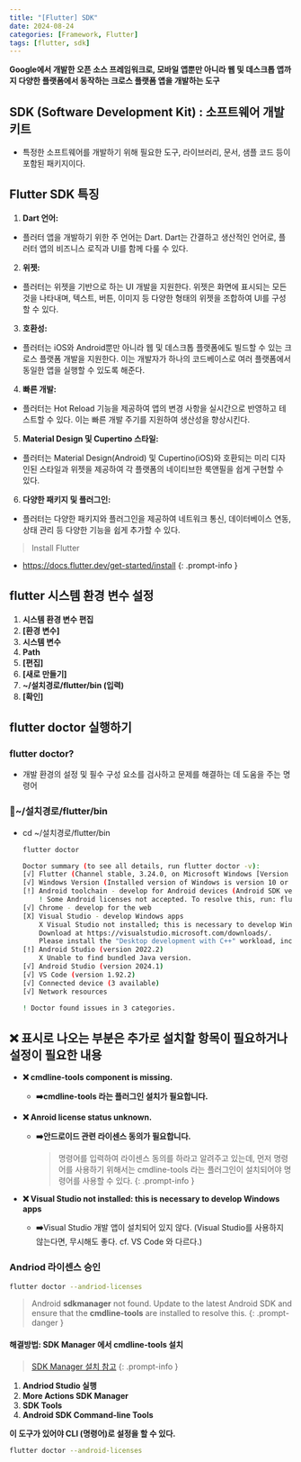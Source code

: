 ```yaml
---
title: "[Flutter] SDK"
date: 2024-08-24
categories: [Framework, Flutter]
tags: [flutter, sdk]
---
```


**Google에서 개발한 오픈 소스 프레임워크로, 모바일 앱뿐만 아니라 웹 및 데스크톱 앱까지 다양한 플랫폼에서 동작하는 크로스 플랫폼 앱을 개발하는 도구**

## SDK (Software Development Kit) : 소프트웨어 개발 키트

- 특정한 소프트웨어를 개발하기 위해 필요한 도구, 라이브러리, 문서, 샘플 코드 등이 포함된 패키지이다.

## Flutter SDK 특징

1. **Dart 언어:**
- 플러터 앱을 개발하기 위한 주 언어는 Dart. Dart는 간결하고 생산적인 언어로, 플러터 앱의 비즈니스 로직과 UI를 함께 다룰 수 있다.
2. **위젯:**
- 플러터는 위젯을 기반으로 하는 UI 개발을 지원한다. 위젯은 화면에 표시되는 모든 것을 나타내며, 텍스트, 버튼, 이미지 등 다양한 형태의 위젯을 조합하여 UI를 구성할 수 있다.
3. **호환성:**
- 플러터는 iOS와 Android뿐만 아니라 웹 및 데스크톱 플랫폼에도 빌드할 수 있는 크로스 플랫폼 개발을 지원한다. 이는 개발자가 하나의 코드베이스로 여러 플랫폼에서 동일한 앱을 실행할 수 있도록 해준다.
4. **빠른 개발:**
- 플러터는 Hot Reload 기능을 제공하여 앱의 변경 사항을 실시간으로 반영하고 테스트할 수 있다. 이는 빠른 개발 주기를 지원하여 생산성을 향상시킨다.
5. **Material Design 및 Cupertino 스타일:**
- 플러터는 Material Design(Android) 및 Cupertino(iOS)와 호환되는 미리 디자인된 스타일과 위젯을 제공하여 각 플랫폼의 네이티브한 룩앤필을 쉽게 구현할 수 있다.
6. **다양한 패키지 및 플러그인:**
- 플러터는 다양한 패키지와 플러그인을 제공하여 네트워크 통신, 데이터베이스 연동, 상태 관리 등 다양한 기능을 쉽게 추가할 수 있다.

> Install Flutter
- <https://docs.flutter.dev/get-started/install>
{: .prompt-info }

## **flutter 시스템 환경 변수 설정**

1. **시스템 환경 변수 편집**
2. **[환경 변수]**
3. **시스템 변수**
  1. **Path**
  2. **[편집]**
  3. **[새로 만들기]**
  4. **~/설치경로/flutter/bin (입력)**
  5. **[확인]**

## flutter doctor 실행하기

### **flutter doctor?**

- 개발 환경의 설정 및 필수 구성 요소를 검사하고 문제를 해결하는 데 도움을 주는 명령어

### **📂~/설치경로/flutter/bin**

- cd  ~/설치경로/flutter/bin

  ```bash
  flutter doctor
  ```

  ```bash
  Doctor summary (to see all details, run flutter doctor -v):
  [√] Flutter (Channel stable, 3.24.0, on Microsoft Windows [Version 10.0.22631.4169], locale ko-KR)
  [√] Windows Version (Installed version of Windows is version 10 or higher)
  [!] Android toolchain - develop for Android devices (Android SDK version 35.0.0)
      ! Some Android licenses not accepted. To resolve this, run: flutter doctor --android-licenses
  [√] Chrome - develop for the web
  [X] Visual Studio - develop Windows apps
      X Visual Studio not installed; this is necessary to develop Windows apps.
      Download at https://visualstudio.microsoft.com/downloads/.
      Please install the "Desktop development with C++" workload, including all of its default components
  [!] Android Studio (version 2022.2)
      X Unable to find bundled Java version.
  [√] Android Studio (version 2024.1)
  [√] VS Code (version 1.92.2)
  [√] Connected device (3 available)
  [√] Network resources

  ! Doctor found issues in 3 categories.
  ```

## **❌ 표시로 나오는 부분은 추가로 설치할 항목이 필요하거나 설정이 필요한 내용**

- **❌ cmdline-tools component is missing.**
  - **➡️cmdline-tools 라는 플러그인 설치가 필요합니다.**
- **❌ Anroid license status unknown.**
  - **➡️안드로이드 관련 라이센스 동의가 필요합니다.**
    > 명령어를 입력하여 라이센스 동의를 하라고 알려주고 있는데, 먼저 명령어를 사용하기 위해서는 cmdline-tools 라는 플러그인이 설치되어야 명령어를 사용할 수 있다.
    {: .prompt-info }

- **❌ Visual Studio not installed: this is necessary to develop Windows apps**
  - **➡️**Visual Studio 개발 앱이 설치되어 있지 않다. (Visual Studio를 사용하지 않는다면, 무시해도 좋다. cf. VS Code 와 다르다.)


### **Andriod 라이센스 승인**

```bash
flutter doctor --andriod-licenses
```

> Android **sdkmanager** not found. Update to the latest Android SDK and ensure that the **cmdline-tools** are installed to resolve this.
{: .prompt-danger }

#### **해결방법: SDK Manager 에서 cmdline-tools 설치**

> [SDK Manager 설치 참고](https://kyungryeol-yoon.github.io/posts/install-android-sdk-manager/)
{: .prompt-info }

1. **Andriod Studio 실행**
2. **More Actions  SDK Manager**
3. **SDK Tools**
  1. **Android SDK Command-line Tools**

**이 도구가 있어야 CLI (명령어)로 설정을 할 수 있다.**

```bash
flutter doctor --android-licenses
```